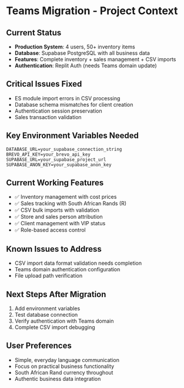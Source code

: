 # Teams Migration - Project Context

## Current Status
- **Production System**: 4 users, 50+ inventory items
- **Database**: Supabase PostgreSQL with all business data
- **Features**: Complete inventory + sales management + CSV imports
- **Authentication**: Replit Auth (needs Teams domain update)

## Critical Issues Fixed
- ES module import errors in CSV processing
- Database schema mismatches for client creation
- Authentication session preservation
- Sales transaction validation

## Key Environment Variables Needed
```
DATABASE_URL=your_supabase_connection_string
BREVO_API_KEY=your_brevo_api_key
SUPABASE_URL=your_supabase_project_url
SUPABASE_ANON_KEY=your_supabase_anon_key
```

## Current Working Features
- ✅ Inventory management with cost prices
- ✅ Sales tracking with South African Rands (R)
- ✅ CSV bulk imports with validation
- ✅ Store and sales person attribution
- ✅ Client management with VIP status
- ✅ Role-based access control

## Known Issues to Address
- CSV import data format validation needs completion
- Teams domain authentication configuration
- File upload path verification

## Next Steps After Migration
1. Add environment variables
2. Test database connection
3. Verify authentication with Teams domain
4. Complete CSV import debugging

## User Preferences
- Simple, everyday language communication
- Focus on practical business functionality
- South African Rand currency throughout
- Authentic business data integration